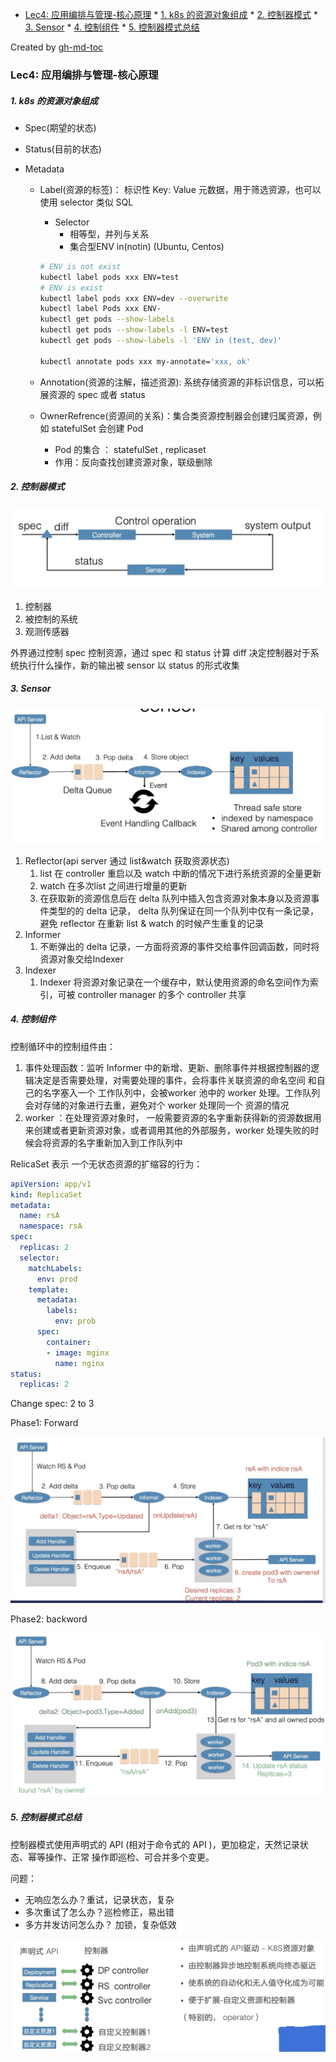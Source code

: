 * [Lec4: 应用编排与管理-核心原理](#lec4-应用编排与管理-核心原理)
      * [1. k8s 的资源对象组成](#1-k8s-的资源对象组成)
      * [2. 控制器模式](#2-控制器模式)
      * [3. Sensor](#3-sensor)
      * [4. 控制组件](#4-控制组件)
      * [5. 控制器模式总结](#5-控制器模式总结)

Created by [gh-md-toc](https://github.com/ekalinin/github-markdown-toc)

### Lec4: 应用编排与管理-核心原理

##### 1. k8s 的资源对象组成

- Spec(期望的状态)

- Status(目前的状态)

- Metadata

  - Label(资源的标签)： 标识性 Key: Value 元数据，用于筛选资源，也可以使用 selector 类似 SQL

    - Selector
      - 相等型，并列与关系
      - 集合型ENV in(notin) (Ubuntu, Centos)

    ```bash
    # ENV is not exist
    kubectl label pods xxx ENV=test
    # ENV is exist
    kubectl label pods xxx ENV=dev --overwrite
    kubectl label Pods xxx ENV-
    kubectl get pods --show-labels
    kubectl get pods --show-labels -l ENV=test
    kubectl get pods --show-labels -l 'ENV in (test, dev)'
    
    kubectl annotate pods xxx my-annotate='xxx, ok'
    ```

    

  - Annotation(资源的注解，描述资源): 系统存储资源的非标识信息，可以拓展资源的 spec 或者 status

  - OwnerRefrence(资源间的关系)：集合类资源控制器会创建归属资源，例如 statefulSet 会创建 Pod

    - Pod 的集合 ： statefulSet , replicaset
    - 作用：反向查找创建资源对象，联级删除

##### 2. 控制器模式

![image-20190527230917748](./images/image-20190527230917748.png)

1. 控制器
2. 被控制的系统
3. 观测传感器

外界通过控制 spec 控制资源，通过 spec 和 status 计算 diff 决定控制器对于系统执行什么操作，新的输出被 sensor 以 status 的形式收集

##### 3. Sensor

![i](./images/image-20190527231326631.png)

1. Reflector(api server 通过 list&watch 获取资源状态)
   1. list 在  controller 重启以及 watch  中断的情况下进行系统资源的全量更新
   2. watch 在多次list 之间进行增量的更新
   3. 在获取新的资源信息后在 delta 队列中插入包含资源对象本身以及资源事件类型的的 delta 记录， delta 队列保证在同一个队列中仅有一条记录，避免 reflector 在重新 list & watch 的时候产生重复的记录
2. Informer
   1. 不断弹出的 delta 记录，一方面将资源的事件交给事件回调函数，同时将资源对象交给Indexer
3. Indexer
   1. Indexer 将资源对象记录在一个缓存中，默认使用资源的命名空间作为索引，可被 controller manager 的多个 controller 共享

##### 4. 控制组件

控制循环中的控制组件由：

1. 事件处理函数：监听 Informer 中的新增、更新、删除事件并根据控制器的逻辑决定是否需要处理，对需要处理的事件，会将事件关联资源的命名空间 和自己的名字塞入一个 工作队列中，会被worker 池中的 worker 处理。工作队列会对存储的对象进行去重，避免对个 worker 处理同一个 资源的情况
2. worker ：在处理资源对象时， 一般需要资源的名字重新获得新的资源数据用来创建或者更新资源对象，或者调用其他的外部服务，worker 处理失败的时候会将资源的名字重新加入到工作队列中

RelicaSet 表示 一个无状态资源的扩缩容的行为：

```yaml
apiVersion: app/v1
kind: ReplicaSet
metadata:
  name: rsA
  namespace: rsA
spec:
  replicas: 2
  selector:
    matchLabels:
      env: prod
    template:
      metadata:
        labels:
          env: prob
      spec:
        container:
        - image: mginx
          name: nginx
status:
  replicas: 2
```

Change spec: 2 to 3

Phase1: Forward

![image-20190527233453941](./images/image-20190527233453941.png)

 Phase2: backword

![image-20190527233716943](./images/image-20190527233716943.png)

##### 5. 控制器模式总结

控制器模式使用声明式的 API (相对于命令式的 API )，更加稳定，天然记录状态、幂等操作、正常 操作即巡检、可合并多个变更。

问题：

- 无响应怎么办？重试，记录状态，复杂
- 多次重试了怎么办？巡检修正，易出错
- 多方并发访问怎么办？ 加锁，复杂低效

![image-20190527234820080](./images/image-20190527234820080.png)
